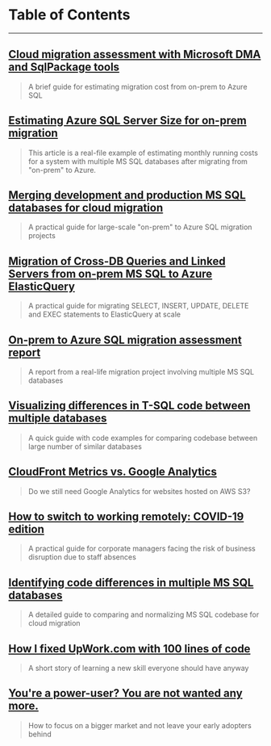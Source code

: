 # Table of Contents

---


## [Cloud migration assessment with Microsoft DMA and SqlPackage tools](azure-sql-migration-series/cloud-migration-assessment-with-microsoft-dma-and-sqlpackage-tools/)
> A brief guide for estimating migration cost from on-prem to Azure SQL


## [Estimating Azure SQL Server Size for on-prem migration](azure-sql-migration-series/estimating-azure-sql-server-size-for-on-prem-migration/)
> This article is a real-file example of estimating monthly running costs for a system with multiple MS SQL databases after migrating from "on-prem" to Azure.


## [Merging development and production MS SQL databases for cloud migration](azure-sql-migration-series/merging-development-and-production-databases-for-cloud-migration/)
> A practical guide for large-scale "on-prem" to Azure SQL migration projects


## [Migration of Cross-DB Queries and Linked Servers from on-prem MS SQL to Azure ElasticQuery](azure-sql-migration-series/migration-of-cross-db-queries-and-linked-servers-from-on-prem-ms-sql-to-azure-elasticquery/)
> A practical guide for migrating SELECT, INSERT, UPDATE, DELETE and EXEC statements to ElasticQuery at scale


## [On-prem to Azure SQL migration assessment report](azure-sql-migration-series/on-prem-to-azure-sql-migration-assessment/)
> A report from a real-life migration project involving multiple MS SQL databases


## [Visualizing differences in T-SQL code between multiple databases](azure-sql-migration-series/visualising-differences-and-similarities-in-multiple-database-schemas/)
> A quick guide with code examples for comparing codebase between large number of similar databases


## [CloudFront Metrics vs. Google Analytics](cloudfront-analytics/)
> Do we still need Google Analytics for websites hosted on AWS S3?


## [How to switch to working remotely: COVID-19 edition](covidpocalypse/)
> A practical guide for corporate managers facing the risk of business disruption due to staff absences


## [Identifying code differences in multiple MS SQL databases](drafts/comparing-multiple-customer-dbs-for-cloud-migration/)
> A detailed guide to comparing and normalizing MS SQL codebase for cloud migration


## [How I fixed UpWork.com with 100 lines of code](how-to-fix-web-annoyances-you-cant-do-without/)
> A short story of learning a new skill everyone should have anyway


## [You're a power-user? You are not wanted any more.](on-power-users/)
> How to focus on a bigger market and not leave your early adopters behind


